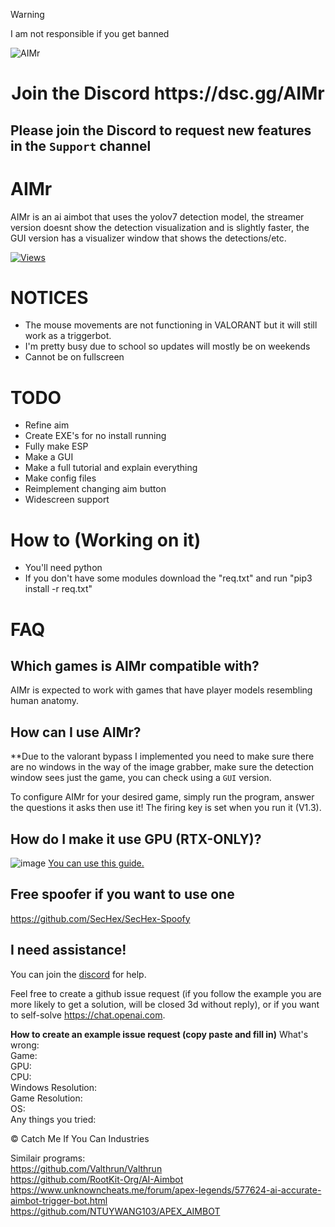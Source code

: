 > [!WARNING]
> I am not responsible if you get banned

![AIMr](https://github.com/kbdevs/ai-aimbot/assets/86767129/7aa03c60-7593-491a-a8d9-b19797263521)

<h1 style="text-align: center;"> Join the Discord https://dsc.gg/AIMr</h1>

## Please join the Discord to request new features in the ```Support``` channel

# AIMr

AIMr is an ai aimbot that uses the yolov7 detection model, the streamer version doesnt show the detection visualization and is slightly faster, the GUI version has a visualizer window that shows the detections/etc.

[![Views](https://hits.seeyoufarm.com/api/count/incr/badge.svg?url=https%3A%2F%2Fgithub.com%2Fkbdevs%2Fai-aimbot&count_bg=%239279B5&title_bg=%23555555&icon=&icon_color=%23FFFFFF&title=Views&edge_flat=false)](https://hits.seeyoufarm.com)

# NOTICES
- The mouse movements are not functioning in VALORANT but it will still work as a triggerbot.
- I'm pretty busy due to school so updates will mostly be on weekends
- Cannot be on fullscreen

# TODO
- Refine aim
- Create EXE's for no install running
- Fully make ESP
- Make a GUI
- Make a full tutorial and explain everything
- Make config files
- Reimplement changing aim button
- Widescreen support


# How to (Working on it)

- You'll need python
- If you don't have some modules download the "req.txt" and run "pip3 install -r req.txt"




# FAQ

## Which games is AIMr compatible with?

AIMr is expected to work with games that have player models resembling human anatomy.

## How can I use AIMr?

**Due to the valorant bypass I implemented you need to make sure there are no windows in the way of the image grabber, make sure the detection window sees just the game, you can check using a `GUI` version.

To configure AIMr for your desired game, simply run the program, answer the questions it asks then use it! The firing key is set when you run it (V1.3).

## How do I make it use GPU (RTX-ONLY)?
![image](https://github.com/kbdevs/ai-aimbot/assets/86767129/4231cfa3-6a3f-485e-aaa7-ef7a78680ae8)
[You can use this guide.](https://medium.com/analytics-vidhya/build-opencv-from-source-with-cuda-for-gpu-access-on-windows-5cd0ce2b9b37) 

## Free spoofer if you want to use one

https://github.com/SecHex/SecHex-Spoofy

## I need assistance!

You can join the [discord](https://dsc.gg/AIMr) for help. <br>

Feel free to create a github issue request (if you follow the example you are more likely to get a solution, will be closed 3d without reply), or if you want to self-solve https://chat.openai.com.

**How to create an example issue request (copy paste and fill in)**
What's wrong: <br>
Game: <br>
GPU: <br>
CPU: <br>
Windows Resolution: <br>
Game Resolution: <br>
OS: <br>
Any things you tried: <br>


© Catch Me If You Can Industries

Similair programs: <br>
https://github.com/Valthrun/Valthrun <br>
https://github.com/RootKit-Org/AI-Aimbot <br>
https://www.unknowncheats.me/forum/apex-legends/577624-ai-accurate-aimbot-trigger-bot.html <br>
https://github.com/NTUYWANG103/APEX_AIMBOT

